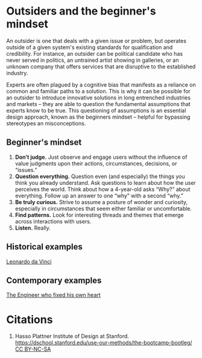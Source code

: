 # Outsiders and the beginner's mindset

An outsider is one that deals with a given issue or problem, but operates outside of a given system's existing standards for qualification and credibility. For instance, an outsider can be political candidate who has never served in politics, an untrained artist showing in galleries, or an unknown company that offers services that are disruptive to the established industry.

Experts are often plagued by a cognitive bias that manifests as a reliance on common and familiar paths to a solution. This is why it can be possible for an outsider to introduce innovative solutions in long entrenched industries and markets – they are able to question the fundamental assumptions that experts know to be true. This questioning of assumptions is an essential design approach, known as the beginners mindset – helpful for bypassing stereotypes an misconceptions.

## Beginner's mindset

1. **Don’t judge.** Just observe and engage users without the influence of value judgments upon their actions, circumstances, decisions, or “issues.”
2. **Question everything.** Question even (and especially) the things you think you already understand. Ask questions to learn about how the user perceives the world. Think about how a 4-year-old asks “Why?” about everything. Follow up an answer to one “why” with a second “why.”
3. **Be truly curious.** Strive to assume a posture of wonder and curiosity, especially in circumstances that seem either familiar or uncomfortable.
4. **Find patterns.** Look for interesting threads and themes that emerge across interactions with users.
5. **Listen.** Really.

## Historical examples
[Leonardo da Vinci](http://www.theglobeandmail.com/report-on-business/economy/growth/how-outsiders-solve-problems-that-stump-experts/article2420003/)

## Contemporary examples

[The Engineer who fixed his own heart](https://mosaicscience.com/story/engineer-who-fixed-his-own-heart)

# Citations
1. Hasso Plattner Institute of Design at Stanford. https://dschool.stanford.edu/use-our-methods/the-bootcamp-bootleg/ [CC BY-NC-SA](http://creativecommons.org/licenses/by-nc-sa/3.0/)

